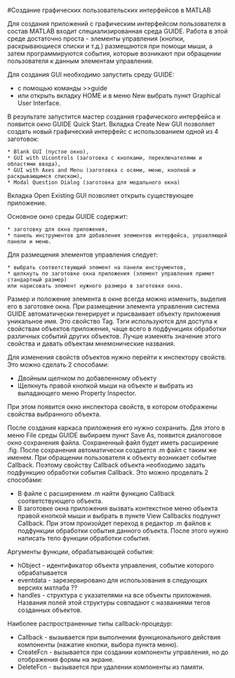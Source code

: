 #Создание графических пользовательских интерфейсов в MATLAB

Для создания приложений с графическим интерфейсом пользователя в состав MATLAB входит специализированная среда GUIDE.
Работа в этой среде достаточно проста - элементы управления (кнопки, раскрывающиеся списки и т.д.) размещаются при помощи мыши,
а затем программируются события, которые возникают при обращении пользователя к данным элементам управления.

Для создания GUI необходимо запустить среду GUIDE:

   * с помощью команды >>guide
   * или открыть вкладку HOME и в меню New выбрать пункт Graphical User Interface.
   
В результате запустится мастер создания графического интерфейса и появится окно GUIDE Quick Start.
Вкладка Create New GUI позволяет создать новый графический интерфейс c использованием одной из 4 заготовок:

    * Blank GUI (пустое окно),
    * GUI with Uicontrols (заготовка с кнопками, переключателями и областями ввода),
    * GUI with Axes and Menu (заготовка с осями, меню, кнопкой и раскрывающимся списком),
    * Modal Question Dialog (заготовка для модального окна)
Вкладка Open Existing GUI позволяет открыть существующее приложение.

Основное окно среды GUIDE содержит:

    * заготовку для окна приложения,
    * панель инструментов для добавления элементов интерфейса, управляющей панели и меню.

Для размещения элементов управления следует:

    * выбрать соответствующий элемент на панели инструментов,
    * щелкнуть по заготовке окна приложения (элемент управления примет стандартный размер)
    или нарисовать элемент нужного размера в заготовке окна.
Размер и положение элемента в окне всегда можно изменить, выделив его в заготовке окна.
При размещении элемента управления система GUIDE автоматически генерирует и присваивает объекту приложения уникальное имя. Это свойство Tag.
Тэги используются для доступа к свойствам объектов приложения, чаще всего в подфункциях обработки различных событий других объектов. 
Лучше изменять значение этого свойства и давать объектам мнемонические названия.

Для изменения свойств объектов нужно перейти к инспектору свойств. Это можно сделать 2 способами:

* Двойным щелчком по добавленному объекту
* Щелкнуть правой кнопкой мыши на объекте и выбрать из выпадающего меню Property Inspector.

При этом появится окно инспектора свойств, в котором отображены свойства выбранного объекта.

После создания каркаса приложения его нужно сохранить. Для этого в меню File среды GUIDE выбираем пункт Save As, появится диалоговое окно сохранения файла. Сохраненный файл будет иметь расширение .fig. После сохранения автоматически создается .m файл с таким же именем. 
При обращении пользователя к объекту возникает событие Callback. Поэтому свойству Callback объекта необходимо задать подфункцию обработки события Callback. Это можно проделать 2 способами:

* В файле с расширением .m найти функцию Callback соответствующего объекта.
* В заготовке окна приложения вызвать контекстное меню объекта правой кнопкой мыши и выбрать в пункте View Callbacks подпункт Callback. При этом произойдет переход в редактор .m файлов к подфункции обработки события данного объекта.
После этого нужно написать тело функции обработки события.

Аргументы функции, обрабатывающей события:

* hObject - идентификатор объекта управления, событие которого обрабатывается
* eventdata - зарезервировано для использования в следующих версиях матлаба ??
* handles - структура с указателями на все объекты приложения. Названия полей этой структуры совпадают с названиями тегов созданных объектов.

Наиболее распространенные типы callback-процедур:

*  Callback - вызывается при выполнении функционального действия компоненты (нажатие кнопки, выбора пункта меню). 
*  CreateFcn - вызывается при создании компоненты управления, но до отображения формы на экране.
*  DeleteFcn - вызывается при удалении компоненты из памяти.


 










